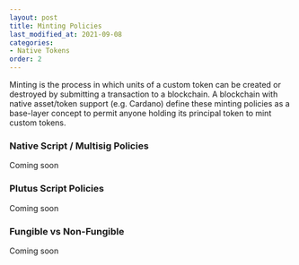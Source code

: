 ```yaml
---
layout: post
title: Minting Policies
last_modified_at: 2021-09-08
categories:
- Native Tokens
order: 2
---
```


Minting is the process in which units of a custom token can be created or destroyed by submitting a transaction to a blockchain. A blockchain with native asset/token support (e.g. Cardano) define these minting policies as a base-layer concept to permit anyone holding its principal token to mint custom tokens.

### Native Script / Multisig Policies
Coming soon

### Plutus Script Policies
Coming soon

### Fungible vs Non-Fungible 
Coming soon
